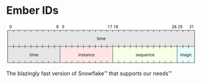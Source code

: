 # Ember IDs

![Image](res/spec.svg)

The blazingly fast version of Snowflake:tm: that supports our needs:tm:

